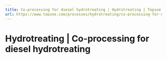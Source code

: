```yaml
---
title: Co-processing for diesel hydrotreating | Hydrotreating | Topsoe
url: https://www.topsoe.com/processes/hydrotreating/co-processing-for-diesel-hydrotreating#main-content
---
```


# Hydrotreating | Co-processing for diesel hydrotreating